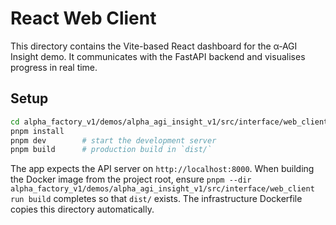 # React Web Client

This directory contains the Vite-based React dashboard for the α‑AGI Insight demo. It communicates with the FastAPI backend and visualises progress in real time.

## Setup

```bash
cd alpha_factory_v1/demos/alpha_agi_insight_v1/src/interface/web_client
pnpm install
pnpm dev        # start the development server
pnpm build      # production build in `dist/`
```

The app expects the API server on `http://localhost:8000`. When building the Docker image from the project root, ensure `pnpm --dir alpha_factory_v1/demos/alpha_agi_insight_v1/src/interface/web_client run build` completes so that `dist/` exists. The infrastructure Dockerfile copies this directory automatically.
